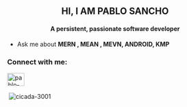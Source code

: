 <h2 align="center">HI, I AM PABLO SANCHO</h2>
<h4 align="center">A persistent, passionate software developer</h4>


-  Ask me about **MERN , MEAN , MEVN, ANDROID, KMP**



<h3 align="left">Connect with me:</h3>
<p align="left">
<a href="https://linkedin.com/in/pablo-picasso-sancho-809330206" target="blank"><img align="center" src="https://raw.githubusercontent.com/rahuldkjain/github-profile-readme-generator/master/src/images/icons/Social/linked-in-alt.svg" alt="pablo-picasso-sancho-809330206" height="30" width="40" /></a>
</p>
<p>&nbsp;<img align="center" src="https://github-readme-stats.vercel.app/api?username=cicada-3001&show_icons=true&locale=en" alt="cicada-3001" /></p>

